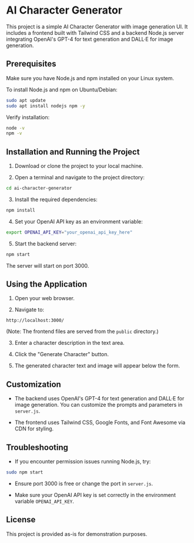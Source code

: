 # AI Character Generator

This project is a simple AI Character Generator with image generation UI. It includes a frontend built with Tailwind CSS and a backend Node.js server integrating OpenAI's GPT-4 for text generation and DALL·E for image generation.

## Prerequisites

Make sure you have Node.js and npm installed on your Linux system.

To install Node.js and npm on Ubuntu/Debian:

```bash
sudo apt update
sudo apt install nodejs npm -y
```

Verify installation:

```bash
node -v
npm -v
```

## Installation and Running the Project

1. Download or clone the project to your local machine.

2. Open a terminal and navigate to the project directory:

```bash
cd ai-character-generator
```

3. Install the required dependencies:

```bash
npm install
```

4. Set your OpenAI API key as an environment variable:

```bash
export OPENAI_API_KEY="your_openai_api_key_here"
```

5. Start the backend server:

```bash
npm start
```

The server will start on port 3000.

## Using the Application

1. Open your web browser.

2. Navigate to:

```
http://localhost:3000/
```

(Note: The frontend files are served from the `public` directory.)

3. Enter a character description in the text area.

4. Click the "Generate Character" button.

5. The generated character text and image will appear below the form.

## Customization

- The backend uses OpenAI's GPT-4 for text generation and DALL·E for image generation. You can customize the prompts and parameters in `server.js`.

- The frontend uses Tailwind CSS, Google Fonts, and Font Awesome via CDN for styling.

## Troubleshooting

- If you encounter permission issues running Node.js, try:

```bash
sudo npm start
```

- Ensure port 3000 is free or change the port in `server.js`.

- Make sure your OpenAI API key is set correctly in the environment variable `OPENAI_API_KEY`.

## License

This project is provided as-is for demonstration purposes.
